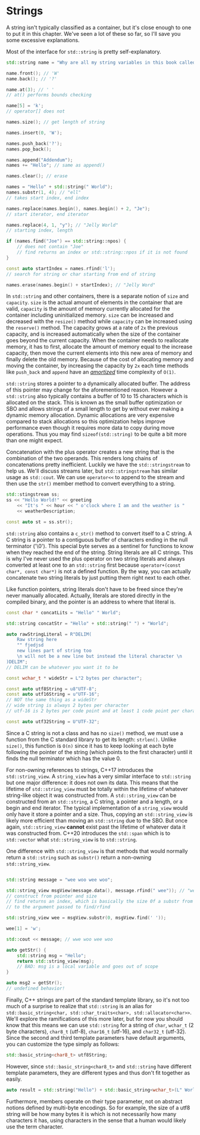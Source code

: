 # Strings

A string isn't typically classified as a container, but it's close enough to one to put it in this chapter. We've seen a lot of these so far, so I'll save you some excessive explanations. 

Most of the interface for `std::string` is pretty self-explanatory. 

```C++
std::string name = "Why are all my string variables in this book called name?";

name.front(); // 'W'
name.back(); // '?'

name.at(3); // ' '
// at() performs bounds checking

name[5] = 'k';
// operator[] does not

names.size(); // get length of string

names.insert(0, 'W');

names.push_back('?');
names.pop_back();

names.append("Addendum");
names += "Hello"; // same as append()

names.clear(); // erase

names = "Hello" + std::string(" World");
names.substr(1, 4); // "ell"
// takes start index, end index

names.replace(names.begin(), names.begin() + 2, "Je");
// start iterator, end iterator

names.replace(4, 1, "y"); // "Jelly World"
// starting index, length

if (names.find("Joe") == std::string::npos) {
    // does not contain "Joe"
    // find returns an index or std::string::npos if it is not found
}

const auto startIndex = names.rfind('l'); 
// search for string or char starting from end of string

names.erase(names.begin() + startIndex); // "Jelly Word"
```

In `std::string` and other containers, there is a separate notion of `size` and `capacity`. `size` is the actual amount of elements in the container that are valid, `capacity` is the amount of memory currently allocated for the container including uninitialized memory. `size` can be increased and decreased with the `resize()` method while `capacity` can be increased using the `reserve()` method. The capacity grows at a rate of `2x` the previous capacity, and is increased automatically when the size of the container goes beyond the current capacity. When the container needs to reallocate memory, it has to first, allocate the amount of memory equal to the increase capacity, then move the current elements into this new area of memory and finally delete the old memory. Because of the cost of allocating memory and moving the container, by increasing the capacity by `2x` each time methods like `push_back` and `append` have an *[amortized](http://www.cs.cornell.edu/courses/cs3110/2021sp/textbook/eff/amortized.html)* time complexity of `O(1)`.

`std::string` stores a pointer to a dynamically allocated buffer. The address of this pointer may change for the aforementioned reason. However a `std::string` also typically contains a buffer of 10 to 15 characters which is allocated on the stack. This is known as the small buffer optimization or SBO and allows strings of a small length to get by without ever making a dynamic memory allocation. Dynamic allocations are very expensive compared to stack allocations so this optimization helps improve performance even though it requires more data to copy during move operations. Thus you may find `sizeof(std::string)` to be quite a bit more than one might expect.

Concatenation with the plus operator creates a new string that is the combination of the two operands. This renders long chains of concatenations pretty inefficient. Luckily we have the `std::stringstream` to help us. We'll discuss streams later, but `std::stringstream` has similar usage as `std::cout`. We can use `operator<<` to append to the stream and then use the `str()` member method to convert everything to a string.

```C++
std::stingstream ss;
ss << "Hello World!" << greeting 
    << "It's " << hour << " o'clock where I am and the weather is "
    << weatherDescription; 

const auto st = ss.str();
```

`std::string` also contains a `c_str()` method to convert itself to a C string. A C string is a pointer to a contiguous buffer of characters ending in the null terminator ('\0'). This special byte serves as a sentinel for functions to know when they reached the end of the string. String literals are all C strings. This is why I've never used the plus operator on two string literals and always converted at least one to an `std::string` first because `operator+(const char*, const char*)` is not a defined function. By the way, you can actually concatenate two string literals by just putting them right next to each other. 

Like function pointers, string literals don't have to be freed since they're never manually allocated. Actually, literals are stored directly in the compiled binary, and the pointer is an address to where that literal is.

```C++
const char * concatLits = "Hello" " World";

std::string concatStr = "Hello" + std::string(" ") + "World";

auto rawStringLiteral = R"DELIM(
    Raw string here
    "" fjedjsd
    new lines part of string too 
    \n will not be a new line but instead the literal character \n
)DELIM";
// DELIM can be whatever you want it to be

const wchar_t * wideStr = L"2 bytes per character";

const auto utf8String = u8"UTF-8";
const auto utf16String = u"UTF-16"; 
// NOT the same thing as a wideStr
// wide string is always 2 bytes per character
// utf-16 is 2 bytes per code point and at least 1 code point per character with at least 1 character per glyph

const auto utf32String = U"UTF-32";
```

Since a C string is not a class and has no `size()` method, we must use a function from the C standard library to get its length: `strlen()`. Unlike `size()`, this function is `O(n)` since it has to keep looking at each byte following the pointer of the string (which points to the first character) until it finds the null terminator which has the value 0.

For non-owning references to strings, C++17 introduces the `std::string_view`. A `string_view` has a very similar interface to `std::string` but one major difference: it does not own its data. This means that the lifetime of `std::string_view` must be totally within the lifetime of whatever string-like object it was constructed from. A `std::string_view` can be constructed from an `std::string`, a C string, a pointer and a length, or a begin and end iterator. The typical implementation of a `string_view` would only have it store a pointer and a size. Thus, copying an `std::string_view` is likely more efficient than moving an `std::string` due to the SBO. But once again, `std::string_view` **cannot** exist past the lifetime of whatever data it was constructed from. C++20 introduces the `std::span` which is to `std::vector` what `std::string_view` is to `std::string`. 

One difference with `std::string_view` is that methods that would normally return a `std::string` such as `substr()` return a non-owning `std::string_view`.

```C++

std::string message = "wee woo wee woo";

std::string_view msgView(message.data(), message.rfind(" wee")); // "wee woo"
// construct from pointer and size
// find returns an index, which is basically the size 0f a substr from start of string
// to the argument passed to find/rfind

std::string_view wee = msgView.substr(0, msgView.find(' '));

wee[1] = 'w';

std::cout << message; // wwe woo wee woo

auto getStr() {
    std::string msg = "Hello";
    return std::string_view(msg);
    // BAD: msg is a local variable and goes out of scope
}

auto msg2 = getStr();
// undefined behavior!
```

Finally, C++ strings are part of the standard template library, so it's not too much of a surprise to realize that `std::string` is an alias for `std::basic_string<char, std::char_traits<char>, std::allocator<char>>`. We'll explore the ramifications of this more later, but for now you should know that this means we can use `std::string` for a string of `char`, `wchar_t` (2 byte characters), `char8_t` (utf-8), `char16_t` (utf-16), and `char32_t` (utf-32). Since the second and third template parameters have default arguments, you can customize the type simply as follows:

```C++
std::basic_string<char8_t> utf8String;
```

However, since `std::basic_string<char8_t>` and `std::string` have different template parameters, they are different types and thus don't fit together as easily.

```C++
auto result = std::string("Hello") + std::basic_string<wchar_t>(L" World"); // error
```

Furthermore, members operate on their type parameter, not on abstract notions defined by multi-byte encodings. So for example, the size of a utf8 string will be how many bytes it is which is not necessarily how many characters it has, using characters in the sense that a human would likely use the term character. 
    